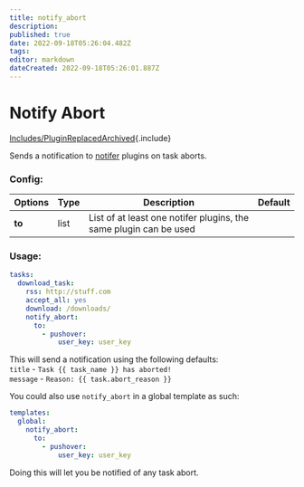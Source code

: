 ```yaml
---
title: notify_abort
description: 
published: true
date: 2022-09-18T05:26:04.482Z
tags: 
editor: markdown
dateCreated: 2022-09-18T05:26:01.887Z
---
```


# Notify Abort
[Includes/PluginReplacedArchived](/Includes/PluginReplacedArchived){.include}

Sends a notification to [notifer](/Plugins/Notifiers) plugins on task aborts.


### Config:

| Options |Type|  Description | Default |
| --- | ---| --- |---|
|**to**|list|List of at least one notifer plugins, the same plugin can be used 
### Usage:
```yaml
tasks:
  download_task:
    rss: http://stuff.com
    accept_all: yes
    download: /downloads/
    notify_abort:
      to:
        - pushover:
            user_key: user_key
```
This will send a notification using the following defaults:  
`title` -  `Task {{ task_name }} has aborted!`  
`message` - `Reason: {{ task.abort_reason }}`

You could also use `notify_abort` in a global template as such:
```yaml
templates:
  global:
    notify_abort:
      to:
        - pushover:
            user_key: user_key
```
Doing this will let you be notified of any task abort.